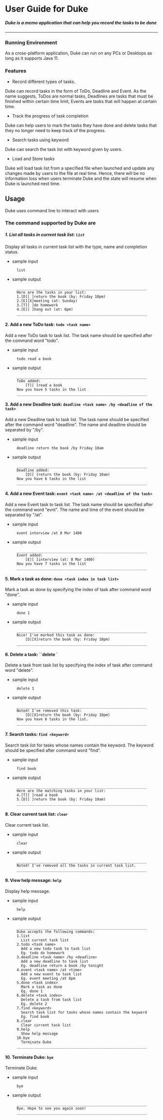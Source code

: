 # User Guide for Duke <a ></a>
##### Duke is a memo application that can help you record the tasks to be done
<hr>

### Running Environment 
As a cross-platform application, Duke can run on any PCs or Desktops as long as it supports Java 11.

### Features 

* Record different types of tasks.

<p>Duke can record tasks in the form of ToDo, Deadline and Event. As the name suggests, ToDos are normal tasks, Deadlines are tasks that must be finished within certain time limit, Events are tasks that will happen at certain time.</p>

* Track the progress of task completion

<p>Duke can help users to mark the tasks they have done and delete tasks that they no longer need to keep track of the progress.</p>

* Search tasks using keyword

<p>Duke can search the task list with keyword given by users.</p>

* Load and Store tasks

<p>Duke will load task list from a specified file when launched and update any changes made by users to the file at real time. Hence, there will be no information loss when users terminate Duke and the state will resume when Duke is launched next time.</p>

## Usage

<p>Duke uses command line to interact with users</p>

### The command supported by Duke are

##### 1. List all tasks in current task list: `list`
<p>  Display all tasks in current task list with the type, name and completion status.</p>

* sample input 
  
        list

* sample output
  
        ____________________________________________________________
        Here are the tasks in your list:
        1.[D][ ]return the book (by: Friday 10pm)
        2.[E][X]meeting (at: Sunday)
        3.[T][ ]do homework
        4.[E][ ]hang out (at: 8pm)
        ____________________________________________________________


#### 2. Add a new ToDo task: `todo <task name>`
<p> Add a new ToDo task to task list. The task name should be specified after the command word "todo".</p>


* sample input

        todo read a book

* sample output

        ____________________________________________________________
        ToDo added:
            [T][ ]read a book
        Now you have 5 tasks in the list
        ____________________________________________________________


#### 3. Add a new Deadline task: `deadline <task name> /by <deadline of the task>`
<p> Add a new Deadline task to task list. The task name should be specified after the command word "deadline". The name and deadline should be separated by "/by".</p>


* sample input

        deadline return the book /by Friday 10am

* sample output

        ____________________________________________________________
        Deadline added:
            [D][ ]return the book (by: Friday 10am)
        Now you have 6 tasks in the list
        ____________________________________________________________


#### 4. Add a new Event task: `event <task name> /at <deadline of the task>`
<p> Add a new Event task to task list. The task name should be specified after the command word "evnt". The name and time of the event should be separated by "/at".</p>


* sample input

        event interview /at 8 Mar 1400

* sample output

        ____________________________________________________________
        Event added:
            [E][ ]interview (at: 8 Mar 1400)
        Now you have 7 tasks in the list
        ____________________________________________________________


#### 5. Mark a task as done: `done <task index in task list>`
<p> Mark a task as done by specifying the index of task after command word "done".</p>


* sample input

        done 1

* sample output

        ____________________________________________________________
        Nice! I've marked this task as done:
            [D][X]return the book (by: Friday 10pm)
        ____________________________________________________________


#### 6. Delete a task: ``delete <task index in task list>`
<p> Delete a task from task list by specifying the index of task after command word "delete".</p>


* sample input

        delete 1

* sample output

        ____________________________________________________________
        Noted! I've removed this task:
            [D][X]return the book (by: Friday 10pm)
        Now you have 6 tasks in the list.
        ____________________________________________________________


#### 7. Search tasks: `find <keyword>`
<p> Search task list for tasks whose names contain the keyword. The keyword should be specified after command word "find".</p>

* sample input

        find book

* sample output

        ____________________________________________________________
        Here are the matching tasks in your list:
        4.[T][ ]read a book
        5.[D][ ]return the book (by: Friday 10am)
        ____________________________________________________________


#### 8. Clear current task list: `clear`
<p> Clear current task list.</p>

* sample input

        clear

* sample output

        ____________________________________________________________
        Noted! I've removed all the tasks in current task list.
        ____________________________________________________________


#### 9. View help message: `help`
<p> Display help message.</p>

* sample input

        help

* sample output

        ____________________________________________________________
        Duke accepts the following commands:
        1.list
          List current task list
        2.todo <task name>
          Add a new todo task to task list
          Eg. todo do homework
        3.deadline <task name> /by <deadline>
          Add a new deadline to task list
          Eg. deadline return a book /by tonight
        4.event <task name> /at <time>
          Add a new event to task list
          Eg. event meeting /at 8pm
        5.done <task index>
          Mark a task as done
          Eg. done 1
        6.delete <task index>
          Delete a task from task list
          Eg. delete 2
        7.find <keyword>
          Search task list for tasks whose names contain the keyword
          Eg. find book
        8.clear
          Clear current task list
        9.help
          Show help message
        10.bye
          Terminate Duke
        ____________________________________________________________


#### 10. Terminate Duke: `bye`
<p> Terminate Duke.</p>

* sample input

        bye

* sample output

        ____________________________________________________________
        Bye. Hope to see you again soon!
        ____________________________________________________________